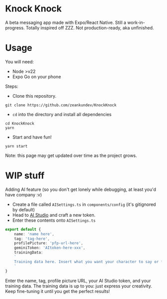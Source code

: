 # Knock Knock
A beta messaging app made with Expo/React Native. Still a work-in-progress. Totally inspired off ZZZ. Not production-ready, aka unfinished.

# Usage
You will need:
- Node >v22
- Expo Go on your phone

Steps:
- Clone this repository.
```
git clone https://github.com/zeankundev/KnockKnock
```
- `cd` into the directory and install all dependencies
```
cd KnockKnock
yarn
```
- Start and have fun!
```
yarn start
```
Note: this page may get updated over time as the project grows.

# WIP stuff
Adding AI feature (so you don't get lonely while debugging, at least you'd have company :v)
- Create a file called `AISettings.ts` in `components/config` (it's gitignored by default)
- Head to [AI Studio](https://aistudio.google.com) and craft a new token.
- Enter these contents onto `AISettings.ts`
```ts
export default {
    name: 'name here',
    tag: 'tag-here',
    profilePicture: 'pfp-url-here',
    geminiToken: 'AItoken-here-xxx',
    trainingData:
    `
    Training data here. Insert what you want your character to say or feel.
    `
}
```
Enter the name, tag, profile picture URL, your AI Studio token, and your training data. The training data is up to you: just express your creativity. Keep fine-tuning it until you get the perfect results!